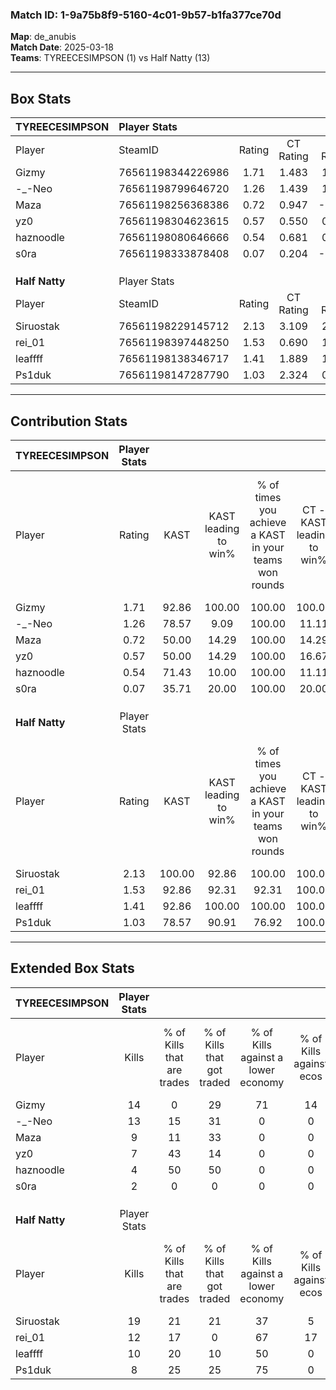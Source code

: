 ### Match ID: 1-9a75b8f9-5160-4c01-9b57-b1fa377ce70d  
**Map**: de_anubis  
**Match Date**: 2025-03-18  
**Teams**: TYREECESIMPSON (1) vs Half Natty (13)  

---  

## Box Stats  

| **TYREECESIMPSON** | Player Stats      |        |           |          |        |       |       |         |        |      |     |
| :- | :- | :-: | :-: | :-: | :-: | :-: | :-: | :-: | :-: | :-: | :-: |
| Player             | SteamID           | Rating | CT Rating | T Rating |  KAST  |  ADR  | Kills | Assists | Deaths | K/D  | HS% |
| Gizmy              | 76561198344226986 |  1.71  |   1.483   |  1.899   | 92.86  | 104.7 |  14   |    6    |   7    | 2.00 | 71  |
| -_-Neo             | 76561198799646720 |  1.26  |   1.439   |  1.258   | 78.57  | 97.1  |  13   |    1    |   13   | 1.00 | 30  |
| Maza               | 76561198256368386 |  0.72  |   0.947   |  -0.342  | 50.00  | 72.6  |   9   |    0    |   13   | 0.69 | 22  |
| yz0                | 76561198304623615 |  0.57  |   0.550   |  0.959   | 50.00  | 51.9  |   7   |    0    |   12   | 0.58 | 42  |
| haznoodle          | 76561198080646666 |  0.54  |   0.681   |  0.513   | 71.43  | 55.9  |   4   |    4    |   13   | 0.31 | 100 |
| s0ra               | 76561198333878408 |  0.07  |   0.204   |  -0.471  | 35.71  | 32.5  |   2   |    2    |   13   | 0.15 |  0  |
|                    |                   |        |           |          |        |       |       |         |        |      |     |
|                    |                   |        |           |          |        |       |       |         |        |      |     |
|                    |                   |        |           |          |        |       |       |         |        |      |     |
| **Half Natty**     | Player Stats      |        |           |          |        |       |       |         |        |      |     |
| Player             | SteamID           | Rating | CT Rating | T Rating |  KAST  |  ADR  | Kills | Assists | Deaths | K/D  | HS% |
| Siruostak          | 76561198229145712 |  2.13  |   3.109   |  2.101   | 100.00 | 118.8 |  19   |    2    |   6    | 3.17 | 31  |
| rei_01             | 76561198397448250 |  1.53  |   0.690   |  1.868   | 92.86  | 94.4  |  12   |    2    |   7    | 1.71 | 33  |
| leaffff            | 76561198138346717 |  1.41  |   1.889   |  1.349   | 92.86  | 84.6  |  10   |    7    |   7    | 1.43 | 30  |
| Ps1duk             | 76561198147287790 |  1.03  |   2.324   |  0.908   | 78.57  | 66.1  |   8   |    5    |   9    | 0.89 | 75  |
---  

## Contribution Stats  

| **TYREECESIMPSON** | Player Stats |        |                      |                                                        |                           |                                                             |                          |                                                            |
| :- | :-: | :-: | :-: | :-: | :-: | :-: | :-: | :-: |
| Player             |    Rating    |  KAST  | KAST leading to win% | % of times you achieve a KAST in your teams won rounds | CT - KAST leading to win% | CT - % of times you achieve a KAST in your teams won rounds | T - KAST leading to win% | T - % of times you achieve a KAST in your teams won rounds |
| Gizmy              |     1.71     | 92.86  |        100.00        |                         100.00                         |          100.00           |                           100.00                            |          100.00          |                           100.00                           |
| -_-Neo             |     1.26     | 78.57  |         9.09         |                         100.00                         |           11.11           |                           100.00                            |           0.00           |                            0.00                            |
| Maza               |     0.72     | 50.00  |        14.29         |                         100.00                         |           14.29           |                           100.00                            |           0.00           |                            0.00                            |
| yz0                |     0.57     | 50.00  |        14.29         |                         100.00                         |           16.67           |                           100.00                            |           0.00           |                            0.00                            |
| haznoodle          |     0.54     | 71.43  |        10.00         |                         100.00                         |           11.11           |                           100.00                            |           0.00           |                            0.00                            |
| s0ra               |     0.07     | 35.71  |        20.00         |                         100.00                         |           20.00           |                           100.00                            |           0.00           |                            0.00                            |
|                    |              |        |                      |                                                        |                           |                                                             |                          |                                                            |
|                    |              |        |                      |                                                        |                           |                                                             |                          |                                                            |
|                    |              |        |                      |                                                        |                           |                                                             |                          |                                                            |
| **Half Natty**     | Player Stats |        |                      |                                                        |                           |                                                             |                          |                                                            |
| Player             |    Rating    |  KAST  | KAST leading to win% | % of times you achieve a KAST in your teams won rounds | CT - KAST leading to win% | CT - % of times you achieve a KAST in your teams won rounds | T - KAST leading to win% | T - % of times you achieve a KAST in your teams won rounds |
| Siruostak          |     2.13     | 100.00 |        92.86         |                         100.00                         |          100.00           |                           100.00                            |          91.67           |                           100.00                           |
| rei_01             |     1.53     | 92.86  |        92.31         |                         92.31                          |          100.00           |                           100.00                            |          90.91           |                           90.91                            |
| leaffff            |     1.41     | 92.86  |        100.00        |                         100.00                         |          100.00           |                           100.00                            |          100.00          |                           100.00                           |
| Ps1duk             |     1.03     | 78.57  |        90.91         |                         76.92                          |          100.00           |                           100.00                            |          88.89           |                           72.73                            |
---  

## Extended Box Stats  

| **TYREECESIMPSON** | Player Stats |                            |                            |                                    |                         |                              |                                 |        |                             |                                     |                          |                               |                            |
| :- | :-: | :-: | :-: | :-: | :-: | :-: | :-: | :-: | :-: | :-: | :-: | :-: | :-: |
| Player             |    Kills     | % of Kills that are trades | % of Kills that got traded | % of Kills against a lower economy | % of Kills against ecos | % of Kills that are flawless | % of Kills that are close duels | Deaths | % of Deaths that get traded | % of Deaths against a lower economy | % of Deaths against ecos | % of Deaths that are flawless | % of Deaths that are close |
| Gizmy              |      14      |             0              |             29             |                 71                 |           14            |              79              |                7                |   7    |             43              |                 29                  |            14            |              57               |             14             |
| -_-Neo             |      13      |             15             |             31             |                 0                  |            0            |              38              |                8                |   13   |             31              |                  0                  |            0             |              77               |             8              |
| Maza               |      9       |             11             |             33             |                 0                  |            0            |              56              |                0                |   13   |              8              |                  0                  |            0             |              77               |             15             |
| yz0                |      7       |             43             |             14             |                 0                  |            0            |              43              |                0                |   12   |              8              |                  0                  |            0             |              83               |             0              |
| haznoodle          |      4       |             50             |             50             |                 0                  |            0            |              75              |               25                |   13   |             31              |                  0                  |            0             |              77               |             0              |
| s0ra               |      2       |             0              |             0              |                 0                  |            0            |              50              |                0                |   13   |              8              |                  0                  |            0             |              85               |             8              |
|                    |              |                            |                            |                                    |                         |                              |                                 |        |                             |                                     |                          |                               |                            |
|                    |              |                            |                            |                                    |                         |                              |                                 |        |                             |                                     |                          |                               |                            |
|                    |              |                            |                            |                                    |                         |                              |                                 |        |                             |                                     |                          |                               |                            |
| **Half Natty**     | Player Stats |                            |                            |                                    |                         |                              |                                 |        |                             |                                     |                          |                               |                            |
| Player             |    Kills     | % of Kills that are trades | % of Kills that got traded | % of Kills against a lower economy | % of Kills against ecos | % of Kills that are flawless | % of Kills that are close duels | Deaths | % of Deaths that get traded | % of Deaths against a lower economy | % of Deaths against ecos | % of Deaths that are flawless | % of Deaths that are close |
| Siruostak          |      19      |             21             |             21             |                 37                 |            5            |              68              |               11                |   6    |             50              |                 50                  |            0             |              67               |             0              |
| rei_01             |      12      |             17             |             0              |                 67                 |           17            |             100              |                0                |   7    |             14              |                 29                  |            0             |              71               |             14             |
| leaffff            |      10      |             20             |             10             |                 50                 |            0            |              80              |               10                |   7    |             14              |                 57                  |            14            |              43               |             0              |
| Ps1duk             |      8       |             25             |             25             |                 75                 |            0            |              88              |                0                |   9    |             22              |                 44                  |            0             |              33               |             0              |
